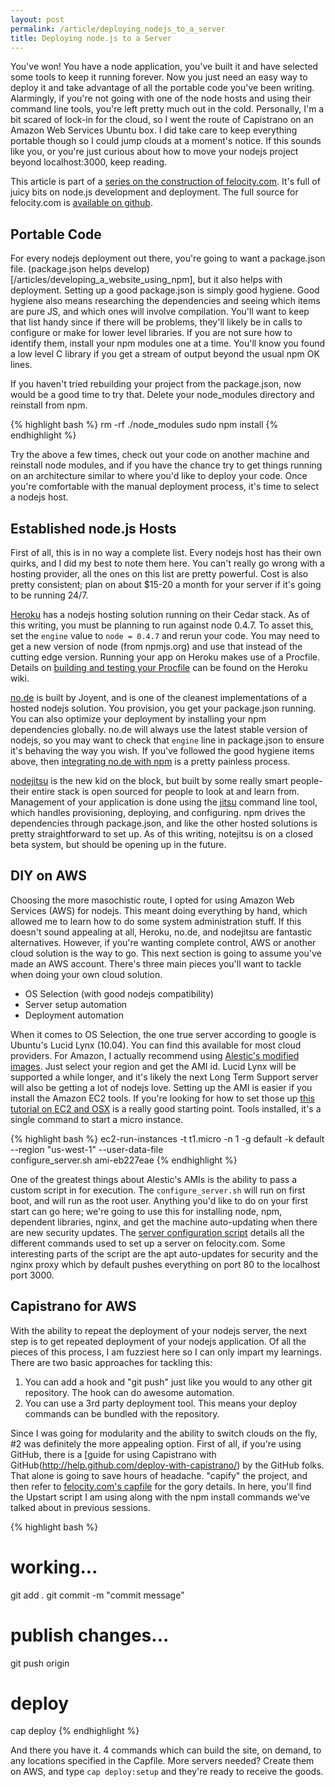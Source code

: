 ```yaml
---
layout: post
permalink: /article/deploying_nodejs_to_a_server
title: Deploying node.js to a Server
---
```


You've won! You have a node application, you've built it and have selected some tools to keep it running forever. Now you just need an easy way to deploy it and take advantage of all the portable code you've been writing. Alarmingly, if you're not going with one of the node hosts and using their command line tools, you're left pretty much out in the cold. Personally, I'm a bit scared of lock-in for the cloud, so I went the route of Capistrano on an Amazon Web Services Ubuntu box. I did take care to keep everything portable though so I could jump clouds at a moment's notice. If this sounds like you, or you're just curious about how to move your nodejs project beyond localhost:3000, keep reading.

This article is part of a [series on the construction of felocity.com](/article/felocity_on_nodejs). It's full of juicy bits on node.js development and deployment. The full source for felocity.com is [available on github](https://github.com/Jakobo/felocity-exp).

## Portable Code
For every nodejs deployment out there, you're going to want a package.json file. (package.json helps develop)[/articles/developing_a_website_using_npm], but it also helps with deployment. Setting up a good package.json is simply good hygiene. Good hygiene also means researching the dependencies and seeing which items are pure JS, and which ones will involve compilation. You'll want to keep that list handy since if there will be problems, they'll likely be in calls to configure or make for lower level libraries. If you are not sure how to identify them, install your npm modules one at a time. You'll know you found a low level C library if you get a stream of output beyond the usual npm OK lines.

If you haven't tried rebuilding your project from the package.json, now would be a good time to try that. Delete your node_modules directory and reinstall from npm.

{% highlight bash %}
rm -rf ./node_modules
sudo npm install
{% endhighlight %}

Try the above a few times, check out your code on another machine and reinstall node modules, and if you have the chance try to get things running on an architecture similar to where you'd like to deploy your code. Once you're comfortable with the manual deployment process, it's time to select a nodejs host.

## Established node.js Hosts
First of all, this is in no way a complete list. Every nodejs host has their own quirks, and I did my best to note them here. You can't really go wrong with a hosting provider, all the ones on this list are pretty powerful. Cost is also pretty consistent; plan on about $15-20 a month for your server if it's going to be running 24/7.

[Heroku](http://devcenter.heroku.com/articles/node-js) has a nodejs hosting solution running on their Cedar stack. As of this writing, you must be planning to run against node 0.4.7. To asset this, set the `engine` value to `node = 0.4.7` and rerun your code. You may need to get a new version of node (from npmjs.org) and use that instead of the cutting edge version. Running your app on Heroku makes use of a Procfile. Details on [building and testing your Procfile](http://devcenter.heroku.com/articles/node-js#declare_process_types_with_foremanprocfile) can be found on the Heroku wiki.

[no.de](https://no.de/) is built by Joyent, and is one of the cleanest implementations of a hosted nodejs solution. You provision, you get your package.json running. You can also optimize your deployment by installing your npm dependencies globally. no.de will always use the latest stable version of nodejs, so you may want to check that `engine` line in package.json to ensure it's behaving the way you wish. If you've followed the good hygiene items above, then [integrating no.de with npm](http://wiki.joyent.com/display/node/npm+Integration) is a pretty painless process.

[nodejitsu](http://nodejitsu.com/) is the new kid on the block, but built by some really smart people- their entire stack is open sourced for people to look at and learn from. Management of your application is done using the [jitsu](https://github.com/nodejitsu/handbook#jitsu) command line tool, which handles provisioning, deploying, and configuring. npm drives the dependencies through package.json, and like the other hosted solutions is pretty straightforward to set up. As of this writing, notejitsu is on a closed beta system, but should be opening up in the future.

## DIY on AWS
Choosing the more masochistic route, I opted for using Amazon Web Services (AWS) for nodejs. This meant doing everything by hand, which allowed me to learn how to do some system administration stuff. If this doesn't sound appealing at all, Heroku, no.de, and nodejitsu are fantastic alternatives. However, if you're wanting complete control, AWS or another cloud solution is the way to go. This next section is going to assume you've made an AWS account. There's three main pieces you'll want to tackle when doing your own cloud solution.

* OS Selection (with good nodejs compatibility)
* Server setup automation
* Deployment automation

When it comes to OS Selection, the one true server according to google is Ubuntu's Lucid Lynx (10.04). You can find this available for most cloud providers. For Amazon, I actually recommend using [Alestic's modified images](http://alestic.com/). Just select your region and get the AMI id. Lucid Lynx will be supported a while longer, and it's likely the next Long Term Support server will also be getting a lot of nodejs love. Setting up the AMI is easier if you install the Amazon EC2 tools. If you're looking for how to set those up [this tutorial on EC2 and OSX](http://www.robertsosinski.com/2008/01/26/starting-amazon-ec2-with-mac-os-x/) is a really good starting point. Tools installed, it's a single command to start a micro instance.

{% highlight bash %}
ec2-run-instances -t t1.micro -n 1 -g default -k default \
--region "us-west-1" --user-data-file \
configure_server.sh ami-eb227eae
{% endhighlight %}

One of the greatest things about Alestic's AMIs is the ability to pass a custom script in for execution. The `configure_server.sh` will run on first boot, and will run as the root user. Anything you'd like to do on your first start can go here; we're going to use this for installing node, npm, dependent libraries, nginx, and get the machine auto-updating when there are new security updates. The [server configuration script](https://github.com/Jakobo/felocity-exp/blob/master/_server/configure_server.sh) details all the different commands used to set up a server on felocity.com. Some interesting parts of the script are the apt auto-updates for security and the nginx proxy which by default pushes everything on port 80 to the localhost port 3000.

## Capistrano for AWS
With the ability to repeat the deployment of your nodejs server, the next step is to get repeated deployment of your nodejs application. Of all the pieces of this process, I am fuzziest here so I can only impart my learnings. There are two basic approaches for tackling this:

1. You can add a hook and "git push" just like you would to any other git repository. The hook can do awesome automation.
2. You can use a 3rd party deployment tool. This means your deploy commands can be bundled with the repository.

Since I was going for modularity and the ability to switch clouds on the fly, #2 was definitely the more appealing option. First of all, if you're using GitHub, there is a [guide for using Capistrano with GitHub(http://help.github.com/deploy-with-capistrano/) by the GitHub folks. That alone is going to save hours of headache. "capify" the project, and then refer to [felocity.com's capfile](https://github.com/Jakobo/felocity-exp/blob/master/Capfile) for the gory details. In here, you'll find the Upstart script I am using along with the npm install commands we've talked about in previous sessions.

{% highlight bash %}
# working...
git add .
git commit -m "commit message"

# publish changes...
git push origin

# deploy
cap deploy
{% endhighlight %}

And there you have it. 4 commands which can build the site, on demand, to any locations specified in the Capfile. More servers needed? Create them on AWS, and type `cap deploy:setup` and they're ready to receive the goods.

